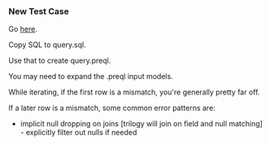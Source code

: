 

### New Test Case

Go [here](https://github.com/duckdb/duckdb/tree/main/extension/tpcds/dsdgen/queries).

Copy SQL to query.sql.

Use that to create query.preql.

You may need to expand the .preql input models.

While iterating, if the first row is a mismatch, you're generally pretty far off.

If a later row is a mismatch, some common error patterns are:
- implicit null dropping on joins [trilogy will join on field and null matching] - explicitly filter out nulls if needed
